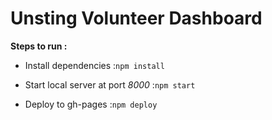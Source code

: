 # Unsting Volunteer Dashboard

**Steps to run :**

* Install dependencies :``` npm install ```

* Start local server at port *8000* :``` npm start ```

* Deploy to gh-pages :```npm deploy```
